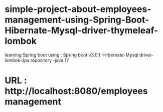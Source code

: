 # simple-project-about-employees-management-using-Spring-Boot-Hibernate-Mysql-driver-thymeleaf-lombok
learning Spring boot  using : Spring boot v3.0.1 -Hibernate-Mysql driver-lombok-Jpa repository -java 17 

# URL : http://localhost:8080/employees management 
